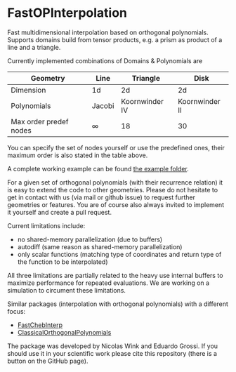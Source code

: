 # FastOPInterpolation

Fast multidimensional interpolation based on orthogonal polynomials. Supports domains build from tensor products, e.g. a prism as product of a line and a triangle.

Currently implemented combinations of Domains & Polynomials are

| Geometry               | Line     | Triangle       | Disk           |
|------------------------|----------|----------------|----------------|
| Dimension              | 1d       | 2d             | 2d             |
| Polynomials            | Jacobi   | Koornwinder IV | Koornwinder II |
| Max order predef nodes | $\infty$ | 18             | 30             |


You can specify the set of nodes yourself or use the predefined ones, their maximum order is also stated in the table above.

A complete working example can be found [the example folder](examples/).

For a given set of orthogonal polynomials (with their recurrence relation) it is easy to extend the code to other geometries. Please do not hesitate to get in contact with us (via mail or github issue) to request further geometries or features. You are of course also always invited to implement it yourself and create a pull request.

Current limitations include:
 - no shared-memory parallelization (due to buffers)
 - autodiff (same reason as shared-memory parallelization)
 - only scalar functions (matching type of coordinates and return type of the function to be interpolated)

All three limitations are partially related to the heavy use internal buffers to maximize performance for repeated evaluations.
We are working on a simulation to circument these limitations.

Similar packages (interpolation with orthogonal polynomials) with a different focus:
 - [FastChebInterp](https://github.com/stevengj/FastChebInterp.jl)
 - [ClassicalOrthogonalPolynomials](https://github.com/JuliaApproximation/ClassicalOrthogonalPolynomials.jl)

The package was developed by Nicolas Wink and Eduardo Grossi. If you should use it in your scientific work please cite this repository (there is a button on the GitHub page).